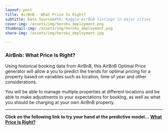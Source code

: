 ```yaml
---
layout: post
title: AirBnB - What Price Is Right?
subtitle: Data Source&#58; Kaggle AirBnB listings in major cities
cover-img: /assets/img/heroku_deployment.png
thumbnail-img: /assets/img/heroku_deployment.png
share-img: /assets/img/heroku_deployment.jpg

---
```


### **AirBnb: What Price Is Right?**

Using historical booking data from AirBnB, this AirBnB Optimal Price generator will allow a you to predict the trends for optimal pricing for a property based on variables such as location, time of year and other considerations.

You will be able to manage multiple properties at different locations and be able to make adjustments to your expectations for booking, as well as what you should be charging at your own AirBnB property.

---

**Click on the following link to try your hand at the predictive model...**
**[What Price Is Right?](https://airbnb-rightprice.herokuapp.com/)**

